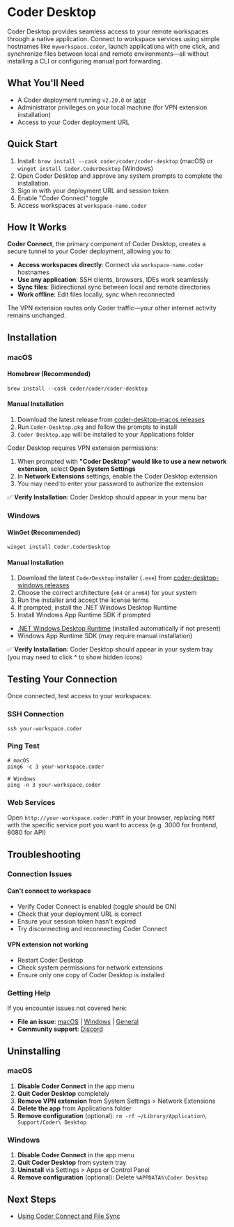 # Coder Desktop

Coder Desktop provides seamless access to your remote workspaces through a native application. Connect to workspace services using simple hostnames like `myworkspace.coder`, launch applications with one click, and synchronize files between local and remote environments—all without installing a CLI or configuring manual port forwarding.

## What You'll Need

- A Coder deployment running `v2.20.0` or [later](https://github.com/coder/coder/releases/latest)
- Administrator privileges on your local machine (for VPN extension installation)
- Access to your Coder deployment URL

## Quick Start

1. Install: `brew install --cask coder/coder/coder-desktop` (macOS) or `winget install Coder.CoderDesktop` (Windows)
1. Open Coder Desktop and approve any system prompts to complete the installation.
1. Sign in with your deployment URL and session token
1. Enable "Coder Connect" toggle
1. Access workspaces at `workspace-name.coder`

## How It Works

**Coder Connect**, the primary component of Coder Desktop, creates a secure tunnel to your Coder deployment, allowing you to:

- **Access workspaces directly**: Connect via `workspace-name.coder` hostnames
- **Use any application**: SSH clients, browsers, IDEs work seamlessly
- **Sync files**: Bidirectional sync between local and remote directories
- **Work offline**: Edit files locally, sync when reconnected

The VPN extension routes only Coder traffic—your other internet activity remains unchanged.

## Installation

<div class="tabs">

### macOS

<div class="tabs">

#### Homebrew (Recommended)

```shell
brew install --cask coder/coder/coder-desktop
```

#### Manual Installation

1. Download the latest release from [coder-desktop-macos releases](https://github.com/coder/coder-desktop-macos/releases)
1. Run `Coder-Desktop.pkg` and follow the prompts to install
1. `Coder Desktop.app` will be installed to your Applications folder

</div>

Coder Desktop requires VPN extension permissions:

1. When prompted with **"Coder Desktop" would like to use a new network extension**, select **Open System Settings**
1. In **Network Extensions** settings, enable the Coder Desktop extension
1. You may need to enter your password to authorize the extension

✅ **Verify Installation**: Coder Desktop should appear in your menu bar

### Windows

<div class="tabs">

#### WinGet (Recommended)

```shell
winget install Coder.CoderDesktop
```

#### Manual Installation

1. Download the latest `CoderDesktop` installer (`.exe`) from [coder-desktop-windows releases](https://github.com/coder/coder-desktop-windows/releases)
1. Choose the correct architecture (`x64` or `arm64`) for your system
1. Run the installer and accept the license terms
1. If prompted, install the .NET Windows Desktop Runtime
1. Install Windows App Runtime SDK if prompted

</div>

- [.NET Windows Desktop Runtime](https://dotnet.microsoft.com/en-us/download/dotnet/8.0) (installed automatically if not present)
- Windows App Runtime SDK (may require manual installation)

✅ **Verify Installation**: Coder Desktop should appear in your system tray (you may need to click **^** to show hidden icons)

</div>

## Testing Your Connection

Once connected, test access to your workspaces:

<div class="tabs">

### SSH Connection

```shell
ssh your-workspace.coder
```

### Ping Test

```shell
# macOS
ping6 -c 3 your-workspace.coder

# Windows
ping -n 3 your-workspace.coder
```

### Web Services

Open `http://your-workspace.coder:PORT` in your browser, replacing `PORT` with the specific service port you want to access (e.g. 3000 for frontend, 8080 for API)

</div>

## Troubleshooting

### Connection Issues

#### Can't connect to workspace

- Verify Coder Connect is enabled (toggle should be ON)
- Check that your deployment URL is correct
- Ensure your session token hasn't expired
- Try disconnecting and reconnecting Coder Connect

#### VPN extension not working

- Restart Coder Desktop
- Check system permissions for network extensions
- Ensure only one copy of Coder Desktop is installed

### Getting Help

If you encounter issues not covered here:

- **File an issue**: [macOS](https://github.com/coder/coder-desktop-macos/issues) | [Windows](https://github.com/coder/coder-desktop-windows/issues) | [General](https://github.com/coder/coder/issues)
- **Community support**: [Discord](https://coder.com/chat)

## Uninstalling

<div class="tabs">

### macOS

1. **Disable Coder Connect** in the app menu
2. **Quit Coder Desktop** completely
3. **Remove VPN extension** from System Settings > Network Extensions
4. **Delete the app** from Applications folder
5. **Remove configuration** (optional): `rm -rf ~/Library/Application\ Support/Coder\ Desktop`

### Windows

1. **Disable Coder Connect** in the app menu
2. **Quit Coder Desktop** from system tray
3. **Uninstall** via Settings > Apps or Control Panel
4. **Remove configuration** (optional): Delete `%APPDATA%\Coder Desktop`

</div>

## Next Steps

- [Using Coder Connect and File Sync](./desktop-connect-sync.md)
